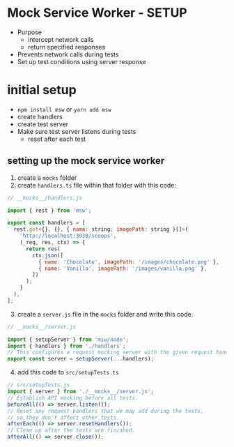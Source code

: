 # Mock Service Worker - SETUP

- Purpose
  - intercept network calls
  - return specified responses
- Prevents network calls during tests
- Set up test conditions using server response

# initial setup

- `npm install msw` or `yarn add msw`
- create handlers
- create test server
- Make sure test server listens during tests
  - reset after each test

## setting up the mock service worker

1. create a `mocks` folder
2. create `handlers.ts` file within that folder with this code:

```javascript
// __mocks__/handlers.js

import { rest } from 'msw';

export const handlers = [
  rest.get<{}, {}, { name: string; imagePath: string }[]>(
    'http://localhost:3030/scoops',
    (_req, res, ctx) => {
      return res(
        ctx.json([
          { name: 'Chocolate', imagePath: '/images/chocolate.png' },
          { name: 'Vanilla', imagePath: '/images/vanilla.png' },
        ])
      );
    }
  ),
];
```

3. create a `server.js` file in the `mocks` folder and write this code.

```javascript
// __mocks__/server.js

import { setupServer } from 'msw/node';
import { handlers } from './handlers';
// This configures a request mocking server with the given request handlers.
export const server = setupServer(...handlers);
```

4. add this code to `src/setupTests.ts`

```javascript
// src/setupTests.js
import { server } from './__mocks__/server.js';
// Establish API mocking before all tests.
beforeAll(() => server.listen());
// Reset any request handlers that we may add during the tests,
// so they don't affect other tests.
afterEach(() => server.resetHandlers());
// Clean up after the tests are finished.
afterAll(() => server.close());
```
